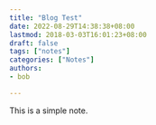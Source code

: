 ```yaml
---
title: "Blog Test"
date: 2022-08-29T14:38:38+08:00
lastmod: 2018-03-03T16:01:23+08:00
draft: false
tags: ["notes"]
categories: ["Notes"]
authors:
- bob

---
```


This is a simple note.
